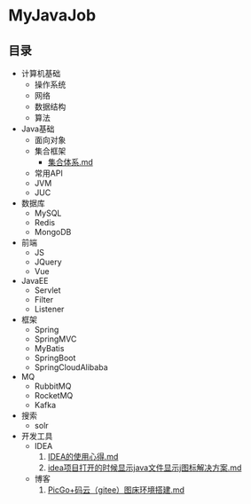 # MyJavaJob

## 目录

- 计算机基础
    - 操作系统
    - 网络
    - 数据结构
    - 算法
- Java基础
    - 面向对象
    - 集合框架
        -  [集合体系.md](Java基础/集合框架/集合体系.md) 
    - 常用API
    - JVM
    - JUC
- 数据库
    - MySQL
    - Redis
    - MongoDB
- 前端
    - JS
    - JQuery
    - Vue
- JavaEE
    - Servlet
    - Filter
    - Listener
- 框架
    - Spring
    - SpringMVC
    - MyBatis
    - SpringBoot
    - SpringCloudAlibaba
- MQ
    - RubbitMQ
    - RocketMQ
    - Kafka
- 搜索
    - solr
- 开发工具
    - IDEA
        1.  [IDEA的使用心得.md](开发工具/IDEA/IDEA的使用心得.md) 
        2.  [idea项目打开的时候显示java文件显示j图标解决方案.md](开发工具/IDEA/idea项目打开的时候显示java文件显示j图标解决方案.md) 
    - 博客
        1.  [PicGo+码云（gitee）图床环境搭建.md](开发工具/博客/PicGo+码云（gitee）图床环境搭建.md) 